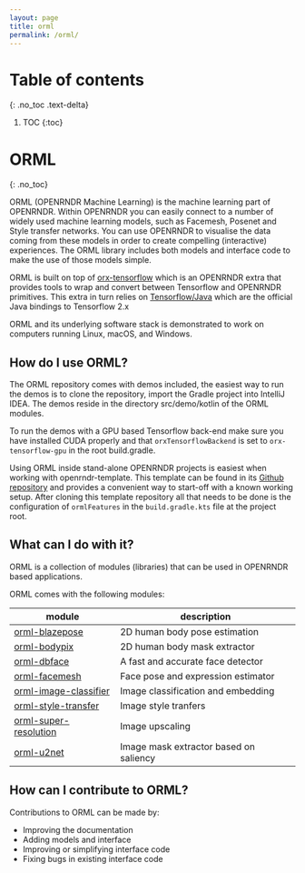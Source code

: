 ```yaml
---
layout: page
title: orml
permalink: /orml/
---
```

# Table of contents
{: .no_toc .text-delta}
1. TOC
{:toc}        
# ORML
{: .no_toc}


ORML (OPENRNDR Machine Learning) is the machine learning part of OPENRNDR. Within OPENRNDR you can easily connect to a number of widely used machine learning models, such as Facemesh, Posenet and Style transfer networks. You can use OPENRNDR to visualise the data coming from these models in order to create compelling (interactive) experiences. The ORML library includes both models and interface code to make the use of those models simple.

ORML is built on top of [orx-tensorflow](https://github.com/openrndr/orx/tree/master/orx-jvm/orx-tensorflow) which is an OPENRNDR extra that provides tools to wrap and convert between Tensorflow and OPENRNDR primitives. This extra in turn relies on [Tensorflow/Java](https://github.com/tensorflow/java) which are the official Java bindings to Tensorflow 2.x

ORML and its underlying software stack is demonstrated to work on computers running Linux, macOS, and Windows.

## How do I use ORML?
The ORML repository comes with demos included, the easiest way to run the demos is to clone the repository, import the Gradle project into IntelliJ IDEA. The demos reside in the directory src/demo/kotlin of the ORML modules.

To run the demos with a GPU based Tensorflow back-end make sure you have installed CUDA properly and that `orxTensorflowBackend` is set to `orx-tensorflow-gpu` in the root build.gradle.

Using ORML inside stand-alone OPENRNDR projects is easiest when working with openrndr-template. This template can be found in its [Github repository](https://github.com/openrndr/openrndr-template) and provides a convenient way to start-off with a known working setup. After cloning this template repository all that needs to be done is the configuration of `ormlFeatures` in the `build.gradle.kts` file at the project root.

## What can I do with it?

ORML is a collection of modules (libraries) that can be used in OPENRNDR based applications. 

ORML comes with the following modules: 

| module                                         | description                                      |
|------------------------------------------------|--------------------------------------------------|
| [orml-blazepose](orml-blazepose)               | 2D human body pose estimation                    |
| [orml-bodypix](orml-bodypix)                   | 2D human body mask extractor                     |
| [orml-dbface](orml-dbface)                     | A fast and accurate face detector                |
| [orml-facemesh](orml-facemesh)                 | Face pose and expression estimator               |
| [orml-image-classifier](orml-image-classifier) | Image classification and embedding               |
| [orml-style-transfer](orml-style-transfer)     | Image style tranfers                             |
| [orml-super-resolution](orml-super-resolution) | Image upscaling                                  |
| [orml-u2net](orml-u2net)                       | Image mask extractor based on saliency           |

## How can I contribute to ORML?

Contributions to ORML can be made by:
 * Improving the documentation
 * Adding models and interface
 * Improving or simplifying interface code
 * Fixing bugs in existing interface code